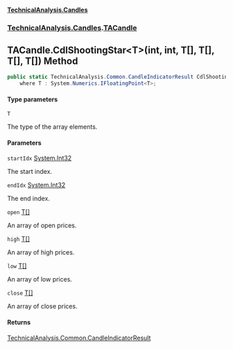 #### [TechnicalAnalysis\.Candles](Atypical.TechnicalAnalysis.Candles.md 'Atypical\.TechnicalAnalysis\.Candles')
### [TechnicalAnalysis\.Candles](Atypical.TechnicalAnalysis.Candles.md#TechnicalAnalysis.Candles 'TechnicalAnalysis\.Candles').[TACandle](TACandle.md 'TechnicalAnalysis\.Candles\.TACandle')

## TACandle\.CdlShootingStar\<T\>\(int, int, T\[\], T\[\], T\[\], T\[\]\) Method

```csharp
public static TechnicalAnalysis.Common.CandleIndicatorResult CdlShootingStar<T>(int startIdx, int endIdx, T[] open, T[] high, T[] low, T[] close)
    where T : System.Numerics.IFloatingPoint<T>;
```
#### Type parameters

<a name='TechnicalAnalysis.Candles.TACandle.CdlShootingStar_T_(int,int,T[],T[],T[],T[]).T'></a>

`T`

The type of the array elements\.
#### Parameters

<a name='TechnicalAnalysis.Candles.TACandle.CdlShootingStar_T_(int,int,T[],T[],T[],T[]).startIdx'></a>

`startIdx` [System\.Int32](https://docs.microsoft.com/en-us/dotnet/api/System.Int32 'System\.Int32')

The start index\.

<a name='TechnicalAnalysis.Candles.TACandle.CdlShootingStar_T_(int,int,T[],T[],T[],T[]).endIdx'></a>

`endIdx` [System\.Int32](https://docs.microsoft.com/en-us/dotnet/api/System.Int32 'System\.Int32')

The end index\.

<a name='TechnicalAnalysis.Candles.TACandle.CdlShootingStar_T_(int,int,T[],T[],T[],T[]).open'></a>

`open` [T](TACandle.CdlShootingStar_T_(int,int,T[],T[],T[],T[]).md#TechnicalAnalysis.Candles.TACandle.CdlShootingStar_T_(int,int,T[],T[],T[],T[]).T 'TechnicalAnalysis\.Candles\.TACandle\.CdlShootingStar\<T\>\(int, int, T\[\], T\[\], T\[\], T\[\]\)\.T')[\[\]](https://docs.microsoft.com/en-us/dotnet/api/System.Array 'System\.Array')

An array of open prices\.

<a name='TechnicalAnalysis.Candles.TACandle.CdlShootingStar_T_(int,int,T[],T[],T[],T[]).high'></a>

`high` [T](TACandle.CdlShootingStar_T_(int,int,T[],T[],T[],T[]).md#TechnicalAnalysis.Candles.TACandle.CdlShootingStar_T_(int,int,T[],T[],T[],T[]).T 'TechnicalAnalysis\.Candles\.TACandle\.CdlShootingStar\<T\>\(int, int, T\[\], T\[\], T\[\], T\[\]\)\.T')[\[\]](https://docs.microsoft.com/en-us/dotnet/api/System.Array 'System\.Array')

An array of high prices\.

<a name='TechnicalAnalysis.Candles.TACandle.CdlShootingStar_T_(int,int,T[],T[],T[],T[]).low'></a>

`low` [T](TACandle.CdlShootingStar_T_(int,int,T[],T[],T[],T[]).md#TechnicalAnalysis.Candles.TACandle.CdlShootingStar_T_(int,int,T[],T[],T[],T[]).T 'TechnicalAnalysis\.Candles\.TACandle\.CdlShootingStar\<T\>\(int, int, T\[\], T\[\], T\[\], T\[\]\)\.T')[\[\]](https://docs.microsoft.com/en-us/dotnet/api/System.Array 'System\.Array')

An array of low prices\.

<a name='TechnicalAnalysis.Candles.TACandle.CdlShootingStar_T_(int,int,T[],T[],T[],T[]).close'></a>

`close` [T](TACandle.CdlShootingStar_T_(int,int,T[],T[],T[],T[]).md#TechnicalAnalysis.Candles.TACandle.CdlShootingStar_T_(int,int,T[],T[],T[],T[]).T 'TechnicalAnalysis\.Candles\.TACandle\.CdlShootingStar\<T\>\(int, int, T\[\], T\[\], T\[\], T\[\]\)\.T')[\[\]](https://docs.microsoft.com/en-us/dotnet/api/System.Array 'System\.Array')

An array of close prices\.

#### Returns
[TechnicalAnalysis\.Common\.CandleIndicatorResult](https://docs.microsoft.com/en-us/dotnet/api/TechnicalAnalysis.Common.CandleIndicatorResult 'TechnicalAnalysis\.Common\.CandleIndicatorResult')